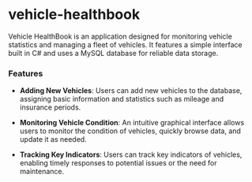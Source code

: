 # vehicle-healthbook

Vehicle HealthBook is an application designed for monitoring vehicle statistics and managing a fleet of vehicles. It features a simple interface built in C# and uses a MySQL database for reliable data storage.

### Features
- **Adding New Vehicles**: Users can add new vehicles to the database, assigning basic information and statistics such as mileage and insurance periods.

- **Monitoring Vehicle Condition**: An intuitive graphical interface allows users to monitor the condition of vehicles, quickly browse data, and update it as needed.

- **Tracking Key Indicators**: Users can track key indicators of vehicles, enabling timely responses to potential issues or the need for maintenance.
